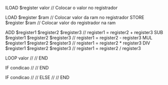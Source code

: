 ILOAD $register valor   // Colocar o valor no registrador

LOAD $register $ram     // Colocar valor da ram no registrador 
STORE $register $ram    // Colocar valor do registrador na ram

ADD $register1 $register2 $register3 // register1 = register2 + register3
SUB $register1 $register2 $register3 // register1 = register2 - register3
MUL $register1 $register2 $register3 // register1 = register2 * register3
DIV $register1 $register2 $register3 // register1 = register2 / register3

LOOP valor
    //
    //
END

IF condicao
    //
    //
END

IF condicao
    //
    //
ELSE
    //
    //
END
